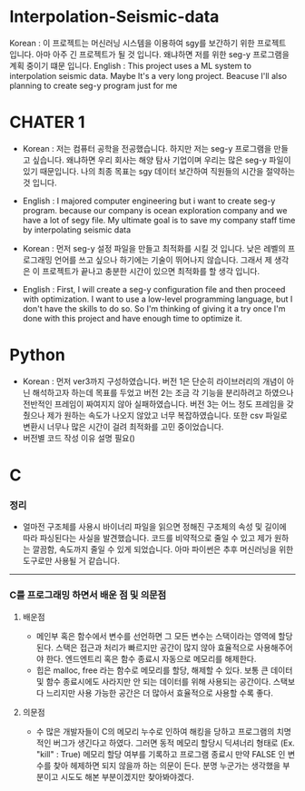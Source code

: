# Interpolation-Seismic-data
Korean : 이 프로젝트는 머신러닝 시스템을 이용하여 sgy를 보간하기 위한 프로젝트 입니다. 아마 아주 긴 프로젝트가 될 것 입니다. 왜냐하면 저를 위한 seg-y 프로그램을 계획 중이기 떄문 입니다.
English : This project uses a ML system to interpolation seismic data. Maybe It's a very long project. Beacuse I'll also planning to create seg-y program just for me

# CHATER 1
 - Korean : 저는 컴퓨터 공학을 전공했습니다. 하지만 저는 seg-y 프로그램을 만들고 싶습니다. 왜냐하면 우리 회사는 해양 탐사 기업이며 우리는 많은 seg-y 파일이 있기 때문입니다. 나의 최종 목표는 sgy 데이터 보간하여 직원들의 시간을 절약하는 것 입니다.
 - English : I majored computer engineering but i want to create seg-y program. because our company is  ocean exploration company and we have a lot of segy file. My ultimate goal is to save  my company staff  time by interpolating seismic data

 - Korean : 먼저 seg-y 설정 파일을 만들고 최적화를 시킬 것 입니다. 낮은 레벨의 프로그래밍 언어를 쓰고 싶으나 하기에는 기술이 뛰어나지 않습니다. 그래서 제 생각은 이 프로젝트가 끝나고 충분한 시간이 있으면 최적화를 할 생각 입니다. 
 - English : First, I will create a seg-y configuration file and then proceed with optimization. I want to use a low-level programming language, but I don't have the skills to do so. So I'm thinking of giving it a try once I'm done with this project and have enough time to optimize it.

# Python
 - Korean : 먼저 ver3까지 구성하였습니다. 버전 1은 단순히 라이브러리의 개념이 아닌 해석하고자 하는데 목표를 두었고 버전 2는 조금 각 기능을 분리하려고 하였으나 전반적인 프레임이 짜여지지 않아 실패하였습니다. 버전 3는 어느 정도 프레임을 갖췄으나 제가 원하는 속도가 나오지 않았고 너무 복잡하였습니다. 또한 csv 파일로 변환시 너무나 많은 시간이 걸려 최적화를 고민 중이었습니다.
 - 버전별 코드 작성 이유 설명 필요()

# C
 ### 정리
 - 얼마전 구조체를 사용시 바이너리 파일을 읽으면 정해진 구조체의 속성 및 길이에 따라 파싱된다는 사실을 발견했습니다. 코드를 비약적으로 줄일 수 있고 제가 원하는 깔끔함, 속도까지 줄일 수 있게 되었습니다. 아마 파이썬은 추후 머신러닝을 위한 도구로만 사용될 거 같습니다. 
 
 ---
 ### C를 프로그래밍 하면서 배운 점 및 의문점
 1. 배운점
    - 메인부 혹은 함수에서 변수를 선언하면 그 모든 변수는 스택이라는 영역에 할당된다. 스택은 접근과 처리가 빠르지만 공간이 많지 않아 효율적으로 사용해주어야 한다. 엔드엔트리 혹은 함수 종료시 자동으로 메모리를 해제한다.
    - 힙은 malloc, free 라는 함수로 메모리를 할당, 해제할 수 있다. 보통 큰 데이터 및 함수 종료시에도 사라지만 안 되는 데이터를 위해 사용되는 공간이다. 스택보다 느리지만 사용 가능한 공간은 더 많아서 효율적으로 사용할 수록 좋다.

2. 의문점
    - 수 많은 개발자들이 C의 메모리 누수로 인하여 해킹을 당하고 프로그램의 치명적인 버그가 생긴다고 하였다. 그러면 동적 메모리 할당시 딕셔너리 형태로 (Ex. "kill" : True) 메모리 할당 여부를 기록하고 프로그램 종료시 만약 FALSE 인 변수를 찾아 헤제하면 되지 않을까 하는 의문이 든다. 분명 누군가는 생각했을 부분이고 시도도 해본 부분이겠지만 찾아봐야겠다.